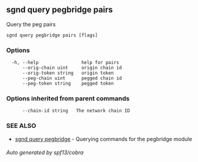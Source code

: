 ## sgnd query pegbridge pairs

Query the peg pairs

```
sgnd query pegbridge pairs [flags]
```

### Options

```
  -h, --help                help for pairs
      --orig-chain uint     origin chain id
      --orig-token string   origin token
      --peg-chain uint      pegged chain id
      --peg-token string    pegged token
```

### Options inherited from parent commands

```
      --chain-id string   The network chain ID
```

### SEE ALSO

* [sgnd query pegbridge](sgnd_query_pegbridge.md)	 - Querying commands for the pegbridge module

###### Auto generated by spf13/cobra
